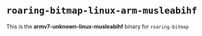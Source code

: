 # `roaring-bitmap-linux-arm-musleabihf`

This is the **armv7-unknown-linux-musleabihf** binary for `roaring-bitmap`
